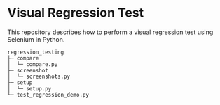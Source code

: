 # Visual Regression Test

This repository describes how to perform a visual regression test using Selenium in Python.

```
regression_testing
├─ compare
│  └─ compare.py
├─ screenshot
│  └─ screenshots.py
├─ setup
│  └─ setup.py
└─ test_regression_demo.py

```
